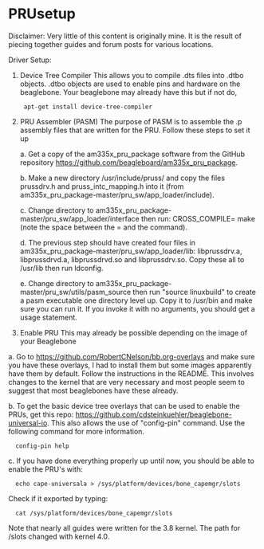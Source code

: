 # PRUsetup
Disclaimer: Very little of this content is originally mine. It is the result of piecing together guides and forum posts for various locations.


Driver Setup:

1. Device Tree Compiler
  This allows you to compile .dts files into .dtbo objects. .dtbo objects are used to enable pins and hardware on the beaglebone. Your    beaglebone may already have this but if not do,
    
        apt-get install device-tree-compiler

2. PRU Assembler (PASM)
  The purpose of PASM is to assemble the .p assembly files that are written for the PRU. Follow these steps to set it up
  
    a. Get a copy of the am335x_pru_package software from the GitHub repository https://github.com/beagleboard/am335x_pru_package.
    
    b. Make a new directory /usr/include/pruss/ and copy the files prussdrv.h  and pruss_intc_mapping.h into it (from am335x_pru_package-master/pru_sw/app_loader/include).
    
    c. Change directory to am335x_pru_package-master/pru_sw/app_loader/interface then run: CROSS_COMPILE= make (note the space between the = and the command).
    
    d. The previous step should have created four files in am335x_pru_package-master/pru_sw/app_loader/lib: libprussdrv.a, libprussdrvd.a, libprussdrvd.so and libprussdrv.so. Copy these all to /usr/lib then run ldconfig.
    
    e. Change directory to am335x_pru_package-master/pru_sw/utils/pasm_source then run "source linuxbuild" to create a pasm executable one directory level up. Copy it to /usr/bin and make sure you can run it. If you invoke it with no arguments, you should get a usage statement.
    
3. Enable PRU
  This may already be possible depending on the image of your Beaglebone
  
  a. Go to https://github.com/RobertCNelson/bb.org-overlays and make sure you have these overlays, I had to install them but some images apparently have them by default. Follow the instructions in the README. This involves changes to the kernel that are very necessary and most people seem to suggest that most beaglebones have these already.
  
  b. To get the basic device tree overlays that can be used to enable the PRUs, get this repo: https://github.com/cdsteinkuehler/beaglebone-universal-io. This also allows the use of "config-pin" command. Use the following command for more information.
  
      config-pin help

  c. If you have done everything properly up until now, you should be able to enable the PRU's with:
  
      echo cape-universala > /sys/platform/devices/bone_capemgr/slots
     
  Check if it exported by typing:
     
      cat /sys/platform/devices/bone_capemgr/slots
      
  Note that nearly all guides were written for the 3.8 kernel. The path for /slots changed with kernel 4.0.

  
